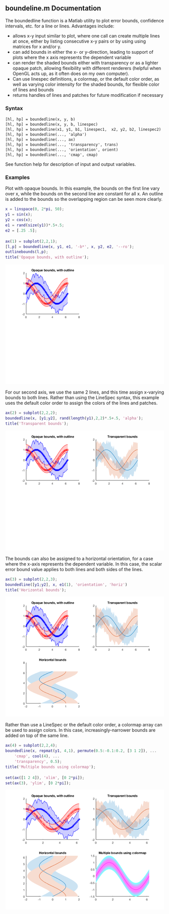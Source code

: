 ## boundeline.m Documentation

The boundedline function is a Matlab utility to plot error bounds, confidence intervals, etc. for a line or lines.  Advantages include:
- allows x-y input similar to plot, where one call can create multiple lines at once, either by listing consecutive x-y pairs or by using using matrices for x and/or y.
- can add bounds in either the x- or y-direction, leading to support of plots where the x axis represents the dependent variable
- can render the shaded bounds either with transparency or as a lighter opaque patch, allowing flexibility with different renderers (helpful when OpenGL acts up, as it often does on my own computer).
- Can use linespec definitions, a colormap, or the default color order, as well as varying color intensity for the shaded bounds, for flexible color of lines and bounds
- returns handles of lines and patches for future modification if necessary

### Syntax

```
[hl, hp] = boundedline(x, y, b)
[hl, hp] = boundedline(x, y, b, linespec)
[hl, hp] = boundedline(x1, y1, b1, linespec1,  x2, y2, b2, linespec2)
[hl, hp] = boundedline(..., 'alpha')
[hl, hp] = boundedline(..., ax)
[hl, hp] = boundedline(..., 'transparency', trans)
[hl, hp] = boundedline(..., 'orientation', orient)
[hl, hp] = boundedline(..., 'cmap', cmap)
```

See function help for description of input and output variables.

### Examples

Plot with opaque bounds.  In this example, the bounds on the first line
vary over x, while the bounds on the second line are constant for all x.
An outline is added to the bounds so the overlapping region can be seen
more clearly.

```matlab
x = linspace(0, 2*pi, 50);
y1 = sin(x);
y2 = cos(x);
e1 = rand(size(y1))*.5+.5;
e2 = [.25 .5];

ax(1) = subplot(2,2,1);
[l,p] = boundedline(x, y1, e1, '-b*', x, y2, e2, '--ro');
outlinebounds(l,p);
title('Opaque bounds, with outline');
```
![boundedline1](boundedline_readme_01.png)


For our second axis, we use the same 2 lines, and this time assign
x-varying bounds to both lines.  Rather than using the LineSpec syntax,
this  example uses the default color order to assign the colors of the
lines and patches. 

```matlab
ax(2) = subplot(2,2,2);
boundedline(x, [y1;y2], rand(length(y1),2,2)*.5+.5, 'alpha');
title('Transparent bounds');
```

![boundedline2](boundedline_readme_02.png)

The bounds can also be assigned to a horizontal orientation, for a case
where the x-axis represents the dependent variable.  In this case, the
scalar error bound value applies to both lines and both sides of the
lines.

```matlab
ax(3) = subplot(2,2,3);
boundedline([y1;y2], x, e1(1), 'orientation', 'horiz')
title('Horizontal bounds');
```

![boundedline3](boundedline_readme_03.png)

 Rather than use a LineSpec or the default color order, a colormap array
 can be used to assign colors.  In this case, increasingly-narrower bounds
 are added on top of the same line.

```matlab
ax(4) = subplot(2,2,4);
boundedline(x, repmat(y1, 4,1), permute(0.5:-0.1:0.2, [3 1 2]), ...
    'cmap', cool(4), ...
    'transparency', 0.5);
title('Multiple bounds using colormap');

set(ax([1 2 4]), 'xlim', [0 2*pi]);
set(ax(3), 'ylim', [0 2*pi]);
```

![boundedline4](boundedline_readme_04.png)
